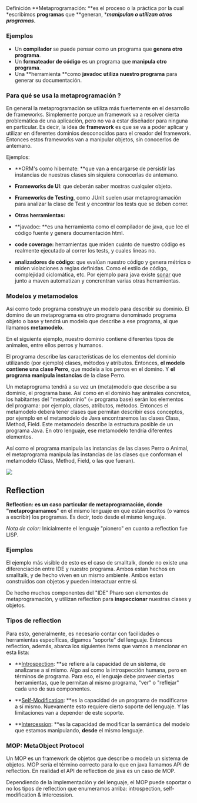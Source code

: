 ## []()
Definición
**Metaprogramación: **es el proceso o la práctica por la cual *escribimos **programas** que **generan, ******manipulan o utilizan** otros programas*.**



### []()Ejemplos

* Un **compilador** se puede pensar como un programa que **genera otro programa**.
* Un **formateador de código** es un programa que **manipula otro programa**.
* Una **herramienta **como **javadoc** **utiliza nuestro programa** para generar su documentación.

### []()Para qué se usa la metaprogramación ?
En general la metaprogramación se utiliza más fuertemente en el desarrollo de frameworks.
Simplemente porque un framework va a resolver cierta problemática de una aplicación, pero no va a estar diseñador para ninguna en particular. Es decir, la idea de **framework** es que se va a poder aplicar y utilizar en diferentes dominios desconocidos para el creador del framework.
Entonces estos frameworks van a manipular objetos, sin conocerlos de antemano. 

Ejemplos:

* **ORM's como hibernate: **que van a encargarse de persistir las instancias de nuestras clases sin siquiera conocerlas de antemano.
* **Frameworks de UI**: que deberán saber mostras cualquier objeto.
* **Frameworks de Testing**, como JUnit suelen usar metaprogramación para analizar la clase de Test y encontrar los tests que se deben correr.
* **Otras herramientas:**


 * **javadoc: **es una herramienta como el compilador de java, que lee el código fuente y genera documentación html.
 * **code coverage:** herramientas que miden cuánto de nuestro código es realmente ejecutado al correr los tests, y cuales lineas no.

 * **analizadores de código:** que evalúan nuestro código y genera métrics o miden violaciones a reglas definidas. Como el estilo de código, complejidad ciclomática, etc. Por ejemplo para java existe [sonar](http://www.sonarsource.org/) que junto a maven automatizan y concrentran varias otras herramientas.


### []()Modelos y metamodelos

Así como todo programa construye un modelo para describir su dominio. El domino de un metaprograma es otro programa denominado programa objeto o base y tendrá un modelo que describe a ese programa, al que llamamos **metamodelo**.


En el siguiente ejemplo, nuestro dominio contiene diferentes tipos de animales, entre ellos perros y humanos. 


El programa describe las características de los elementos del dominio utilizando (por ejemplo) clases, métodos y atributos. Entonces, **el modelo contiene una clase Perro**, que modela a los perros en el domino. Y **el programa manipula instancias** de la clase Perro.


Un metaprograma tendrá a su vez un (meta)modelo que describe a su dominio, el programa base. Así como en el dominio hay animales concretos, los habitantes del "metadominio" (= programa base) serán los elementos del programa: por ejemplo, clases, atributos, métodos.
Entonces el metamodelo deberá tener clases que permitan describir esos conceptos, por ejemplo en el metamodelo de Java encontraremos las clases Class, Method, Field. Este metamodelo describe la estructura posible de un programa Java. En otro lenguaje, ese metamodelo tendría diferentes elementos.


Así como el programa manipula las instancias de las clases Perro o Animal, el metaprograma manipula las instancias de las clases que conforman el metamodelo (Class, Method, Field, o las que fueran).



[![](https://sites.google.com/site/programacionhm/_/rsrc/1368570507605/conceptos/metaprogramacion/metaprogramacion.png)
](conceptos-metaprogramacion-metaprogramacion-png?attredirects=0)

## []()Reflection

**Reflection: **es un caso particular de metaprogramación, donde "metaprogra**mamos**" en el mismo lenguaje en que están escritos (o vamos a escribir) los programas. Es decir, todo desde el mismo lenguaje. 

*Nota de color:* Inicialmente el lenguaje "pionero" en cuanto a reflection fue LISP.

### []()Ejemplos
El ejemplo más visible de esto es el caso de smalltalk, donde no existe una diferenciación entre IDE y nuestro programa. Ambos estan hechos en smalltalk, y de hecho viven en un mismo ambiente. Ambos estan construidos con objetos y pueden interactuar entre sí.

De hecho muchos componentes del "IDE" Pharo son elementos de metaprogramación, y utilizan reflection para **inspeccionar** nuestras clases y objetos.

### []()Tipos de reflection
Para esto, generalmente, es necesario contar con facilidades o herramientas específicas, digamos "soporte" del lenguaje.  Entonces reflection, además,  abarca los siguientes items que vamos a mencionar en esta lista:

* **[Introspection](introspection): **se refiere a la capacidad de un sistema, de analizarse a sí mismo. Algo así como la introspección humana, pero en términos de programa. Para eso, el lenguaje debe proveer ciertas herramientas, que le permitan al mismo programa, "ver" o "reflejar" cada uno de sus componentes.

* **[Self-Modification](conceptos-metaprogramacion-self-modification): **es la capacidad de un programa de modificarse a sí mismo. Nuevamente esto requiere cierto soporte del lenguaje. Y las limitaciones van a depender de este soporte.

* **[Intercession](conceptos-metaprogramacion-intercession): **es la capacidad de modificar la semántica del modelo que estamos manipulando, **desde** el mismo lenguaje.



### []()MOP: MetaObject Protocol

Un MOP es un framework de objetos que describe o modela un sistema de objetos. MOP sería el término correcto para lo que en java llamamos API de reflection.
En realidad el API de reflection de java es un caso de MOP.


Dependiendo de la implementación y del lenguaje, el MOP puede soportar o no los tipos de reflection que enumeramos arriba: introspection, self-modification & intercession.